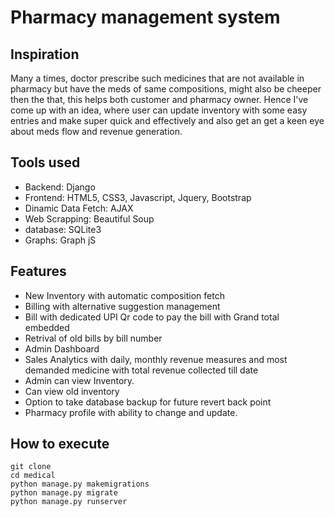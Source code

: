 # Pharmacy management system
## Inspiration
Many a times, doctor prescribe such medicines that are not available in pharmacy but have the meds of same compositions, might also be cheeper then the that, this helps both customer and pharmacy owner.
Hence I've come up with an idea, where user can update inventory with some easy entries and make super quick and effectively and also get an get a keen eye about meds flow and revenue generation.

## Tools used
- Backend: Django
- Frontend: HTML5, CSS3, Javascript, Jquery, Bootstrap
- Dinamic Data Fetch: AJAX
- Web Scrapping: Beautiful Soup
- database: SQLite3
- Graphs: Graph jS


## Features
- New Inventory with automatic composition fetch
- Billing with alternative suggestion management
- Bill with dedicated UPI Qr code to pay the bill with Grand total embedded
- Retrival of old bills by bill number
- Admin Dashboard
- Sales Analytics with daily, monthly revenue measures and most demanded medicine with total revenue collected till date
- Admin can view Inventory.
- Can view old inventory
- Option to take database backup for future revert back point
- Pharmacy profile with ability to change and update.

## How to execute
```
git clone 
cd medical
python manage.py makemigrations
python manage.py migrate
python manage.py runserver
```